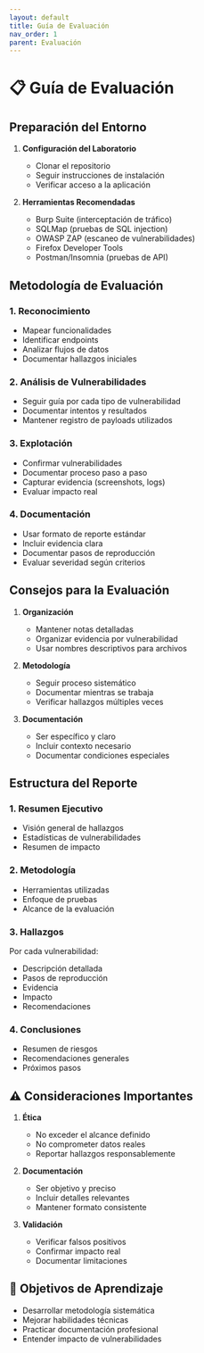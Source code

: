 ```yaml
---
layout: default
title: Guía de Evaluación
nav_order: 1
parent: Evaluación
---
```


# 📋 Guía de Evaluación

## Preparación del Entorno

1. **Configuración del Laboratorio**
   - Clonar el repositorio
   - Seguir instrucciones de instalación
   - Verificar acceso a la aplicación

2. **Herramientas Recomendadas**
   - Burp Suite (interceptación de tráfico)
   - SQLMap (pruebas de SQL injection)
   - OWASP ZAP (escaneo de vulnerabilidades)
   - Firefox Developer Tools
   - Postman/Insomnia (pruebas de API)

## Metodología de Evaluación

### 1. Reconocimiento
- Mapear funcionalidades
- Identificar endpoints
- Analizar flujos de datos
- Documentar hallazgos iniciales

### 2. Análisis de Vulnerabilidades
- Seguir guía por cada tipo de vulnerabilidad
- Documentar intentos y resultados
- Mantener registro de payloads utilizados

### 3. Explotación
- Confirmar vulnerabilidades
- Documentar proceso paso a paso
- Capturar evidencia (screenshots, logs)
- Evaluar impacto real

### 4. Documentación
- Usar formato de reporte estándar
- Incluir evidencia clara
- Documentar pasos de reproducción
- Evaluar severidad según criterios

## Consejos para la Evaluación

1. **Organización**
   - Mantener notas detalladas
   - Organizar evidencia por vulnerabilidad
   - Usar nombres descriptivos para archivos

2. **Metodología**
   - Seguir proceso sistemático
   - Documentar mientras se trabaja
   - Verificar hallazgos múltiples veces

3. **Documentación**
   - Ser específico y claro
   - Incluir contexto necesario
   - Documentar condiciones especiales

## Estructura del Reporte

### 1. Resumen Ejecutivo
- Visión general de hallazgos
- Estadísticas de vulnerabilidades
- Resumen de impacto

### 2. Metodología
- Herramientas utilizadas
- Enfoque de pruebas
- Alcance de la evaluación

### 3. Hallazgos
Por cada vulnerabilidad:
- Descripción detallada
- Pasos de reproducción
- Evidencia
- Impacto
- Recomendaciones

### 4. Conclusiones
- Resumen de riesgos
- Recomendaciones generales
- Próximos pasos

## ⚠️ Consideraciones Importantes

1. **Ética**
   - No exceder el alcance definido
   - No comprometer datos reales
   - Reportar hallazgos responsablemente

2. **Documentación**
   - Ser objetivo y preciso
   - Incluir detalles relevantes
   - Mantener formato consistente

3. **Validación**
   - Verificar falsos positivos
   - Confirmar impacto real
   - Documentar limitaciones

## 🎯 Objetivos de Aprendizaje

- Desarrollar metodología sistemática
- Mejorar habilidades técnicas
- Practicar documentación profesional
- Entender impacto de vulnerabilidades
